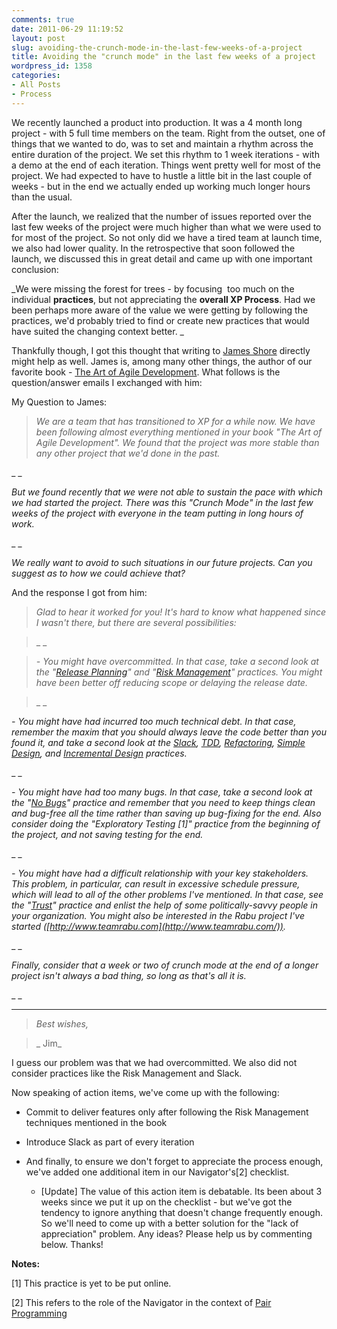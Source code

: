 ```yaml
---
comments: true
date: 2011-06-29 11:19:52
layout: post
slug: avoiding-the-crunch-mode-in-the-last-few-weeks-of-a-project
title: Avoiding the "crunch mode" in the last few weeks of a project
wordpress_id: 1358
categories:
- All Posts
- Process
---
```


We recently launched a product into production. It was a 4 month long project - with 5 full time members on the team. Right from the outset, one of things that we wanted to do, was to set and maintain a rhythm across the entire duration of the project. We set this rhythm to 1 week iterations - with a demo at the end of each iteration. Things went pretty well for most of the project. We had expected to have to hustle a little bit in the last couple of weeks - but in the end we actually ended up working much longer hours than the usual.

After the launch, we realized that the number of issues reported over the last few weeks of the project were much higher than what we were used to for most of the project. So not only did we have a tired team at launch time, we also had lower quality. In the retrospective that soon followed the launch, we discussed this in great detail and came up with one important conclusion:


_We were missing the forest for trees - by focusing  too much on the individual **practices**, but not appreciating the **overall XP Process**. Had we been perhaps more aware of the value we were getting by following the practices, we'd probably tried to find or create new practices that would have suited the changing context better. _


Thankfully though, I got this thought that writing to [James Shore](http://jamesshore.com/) directly might help as well. James is, among many other things, the author of our favorite book - [The Art of Agile Development](http://jamesshore.com/Agile-Book/). What follows is the question/answer emails I exchanged with him:

My Question to James:


> _We are a team that has transitioned to XP for a while now. We have been following almost everything mentioned in your book "The Art of Agile Development". We found that the project was more stable than any other project that we'd done in the past._

_
_

_But we found recently that we were not able to sustain the pace with which we had started the project. There was this "Crunch Mode" in the last few weeks of the project with everyone in the team putting in long hours of work._

_
_

_We really want to avoid to such situations in our future projects. Can you suggest as to how we could achieve that?_


And the response I got from him:


> 

> 
> _Glad to hear it worked for you! It's hard to know what happened since I wasn't there, but there are several possibilities:_
> 
> 

> 
> _
_
> 
> 

> 
> _- You might have overcommitted. In that case, take a second look at the "[Release Planning](http://jamesshore.com/Agile-Book/release_planning.html)" and "[Risk Management](http://jamesshore.com/Blog/Use-Risk-Management-to-Make-Solid-Commitments.html)" practices. You might have been better off reducing scope or delaying the release date._
> 
> 

> 
> _
_
> 
> 
_- You might have had incurred too much technical debt. In that case, remember the maxim that you should always leave the code better than you found it, and take a second look at the [Slack](http://jamesshore.com/Agile-Book/slack.html), [TDD](http://jamesshore.com/Agile-Book/test_driven_development.html), [Refactoring](http://jamesshore.com/Agile-Book/refactoring.html), [Simple Design](http://jamesshore.com/Agile-Book/simple_design.html), and [Incremental Design](http://jamesshore.com/Agile-Book/incremental_design.html) practices._

_
_

_- You might have had too many bugs. In that case, take a second look at the "[No Bugs](http://jamesshore.com/Agile-Book/no_bugs.html)" practice and remember that you need to keep things clean and bug-free all the time rather than saving up bug-fixing for the end. Also consider doing the "Exploratory Testing [1]" practice from the beginning of the project, and not saving testing for the end._

_
_

_- You might have had a difficult relationship with your key stakeholders. This problem, in particular, can result in excessive schedule pressure, which will lead to all of the other problems I've mentioned. In that case, see the "[Trust](http://jamesshore.com/Agile-Book/trust.html)" practice and enlist the help of some politically-savvy people in your organization. You might also be interested in the Rabu project I've started ([http://www.teamrabu.com](http://www.teamrabu.com/))._

_
_

_Finally, consider that a week or two of crunch mode at the end of a longer project isn't always a bad thing, so long as that's all it is._

_
_

_ __ __ __ __ __ _

> 
> _Best wishes,_
> 
> 

> 
> _ Jim_
> 
> 



I guess our problem was that we had overcommitted. We also did not consider practices like the Risk Management and Slack.

Now speaking of action items, we've come up with the following:



	
  * Commit to deliver features only after following the Risk Management techniques mentioned in the book

	
  * Introduce Slack as part of every iteration

	
  * And finally, to ensure we don't forget to appreciate the process enough, we've added one additional item in our Navigator's[2] checklist.

	
    * [Update] The value of this action item is debatable. Its been about 3 weeks since we put it up on the checklist - but we've got the tendency to ignore anything that doesn't change frequently enough. So we'll need to come up with a better solution for the "lack of appreciation" problem. Any ideas? Please help us by commenting below. Thanks!





**Notes:**

[1] This practice is yet to be put online.

[2] This refers to the role of the Navigator in the context of [Pair Programming](http://jamesshore.com/Agile-Book/pair_programming.html)
